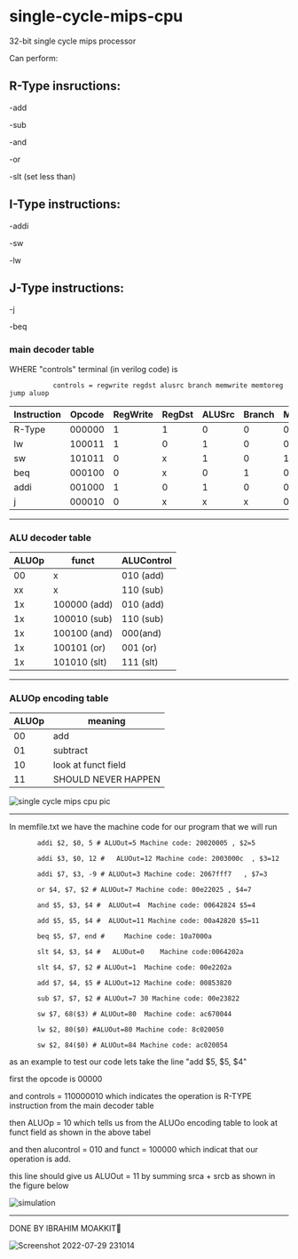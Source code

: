# single-cycle-mips-cpu
32-bit single cycle mips processor


Can perform:

## R-Type insructions:

-add

-sub

-and

-or

-slt (set less than)


## I-Type instructions:

-addi

-sw

-lw


## J-Type instructions:

-j

-beq




### main decoder table

WHERE "controls" terminal (in verilog code) is
               
               
               controls = regwrite regdst alusrc branch memwrite memtoreg jump aluop


|  Instruction | Opcode |RegWrite|RegDst|ALUSrc|Branch|MemWrite|MemtoReg|Jump|ALUOp|
| ------- | ------- | -------- | ------- | ------- | ------ | ------- | ------| --- | -----|
| R-Type | 000000 | 1 | 1 | 0 | 0 | 0 | 0 | 0 | 10|
| lw | 100011 | 1 | 0 | 1 | 0 | 0 | 1| 0 | 00|
| sw | 101011 | 0 | x | 1 | 0 | 1 | x| 0 | 00|
| beq | 000100 | 0 | x | 0 | 1 | 0 | x| 0 | 01|
| addi | 001000 | 1 | 0 | 1 | 0 | 0 | 0| 0 | 00|
| j | 000010 | 0 | x | x | x | 0 | x| 1 | xx|
***************************************************
### ALU decoder table
|  ALUOp | funct |ALUControl|
| ------- | ------- | -------- |
| 00 | x | 010 (add) |
| xx | x | 110 (sub) |
| 1x | 100000 (add) | 010 (add) |
| 1x | 100010 (sub) | 110 (sub) |
| 1x | 100100 (and) | 000(and) |
| 1x | 100101 (or) | 001 (or) |
| 1x | 101010 (slt) | 111 (slt) |


*******************************************************
### ALUOp encoding table
| ALUOp  | meaning |
| ------------- | ------------- |
| 00  | add |
| 01  | subtract  |
| 10  | look at funct field  |
| 11  | SHOULD NEVER HAPPEN  |










![single cycle mips cpu pic](https://user-images.githubusercontent.com/108411357/180609488-dd201f40-4677-4da3-8f10-106ea1fde0a7.png)




**********************************************

In memfile.txt we have the machine code for our program that we will run



           addi $2, $0, 5 # ALUOut=5 Machine code: 20020005 , $2=5

           addi $3, $0, 12 #   ALUOut=12 Machine code: 2003000c  , $3=12
           
           addi $7, $3, -9 # ALUOut=3 Machine code: 2067fff7   , $7=3
           
           or $4, $7, $2 # ALUOut=7 Machine code: 00e22025 , $4=7
           
           and $5, $3, $4 #  ALUOut=4  Machine code: 00642824 $5=4
           
           add $5, $5, $4 #  ALUOut=11 Machine code: 00a42820 $5=11
           
           beq $5, $7, end #     Machine code: 10a7000a
           
           slt $4, $3, $4 #   ALUOut=0    Machine code:0064202a
           
           slt $4, $7, $2 # ALUOut=1  Machine code: 00e2202a

           add $7, $4, $5 # ALUOut=12 Machine code: 00853820
           
           sub $7, $7, $2 # ALUOut=7 30 Machine code: 00e23822
           
           sw $7, 68($3) # ALUOut=80  Machine code: ac670044
           
           lw $2, 80($0) #ALUOut=80 Machine code: 8c020050
         
           sw $2, 84($0) # ALUOut=84 Machine code: ac020054



as an example to test our code lets take the line "add $5, $5, $4" 

first the opcode is 00000 

and controls = 110000010 which indicates the operation is R-TYPE instruction from the main decoder table

then ALUOp = 10 which tells us from the ALUOo encoding table to look at funct field as shown in the above tabel

and then alucontrol = 010 and funct = 100000 which indicat that our operation is add.

this line should give us ALUOut = 11 by summing srca + srcb as shown in the figure below



![simulation](https://user-images.githubusercontent.com/108411357/180621475-8a65e3b7-0d30-4cdf-ad01-cf6f1d51b620.png)








********************************************************




DONE BY IBRAHIM MOAKKIT🎩

![Screenshot 2022-07-29 231014](https://user-images.githubusercontent.com/108411357/181836325-2a18e7c9-9f3b-4e90-93a0-74d68e1c6ead.png)

